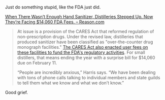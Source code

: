 Just do something stupid, like the FDA just did. 

[When There Wasn’t Enough Hand Sanitizer, Distilleries Stepped Up. Now They’re Facing $14,060 FDA Fees. – Reason.com](https://reason.com/2020/12/30/when-there-wasnt-enough-hand-sanitizer-distilleries-stepped-up-now-theyre-facing-14060-fda-fees)

> At issue is a provision of the CARES Act that reformed regulation of non-prescription drugs. Under the revised law, distilleries that produced sanitizer have been classified as "over-the-counter drug monograph facilities." [The CARES Act also enacted user fees on these facilities to fund the FDA's regulatory activities](https://www.fda.gov/industry/fda-user-fee-programs/over-counter-monograph-user-fee-program-omufa). For small distillers, that means ending the year with a surprise bill for $14,060 due on February 11.
> 
> “People are incredibly anxious,” Harris says. “We have been dealing with tons of phone calls talking to individual members and state guilds to tell them what we know and what we don’t know.”

Good grief. 